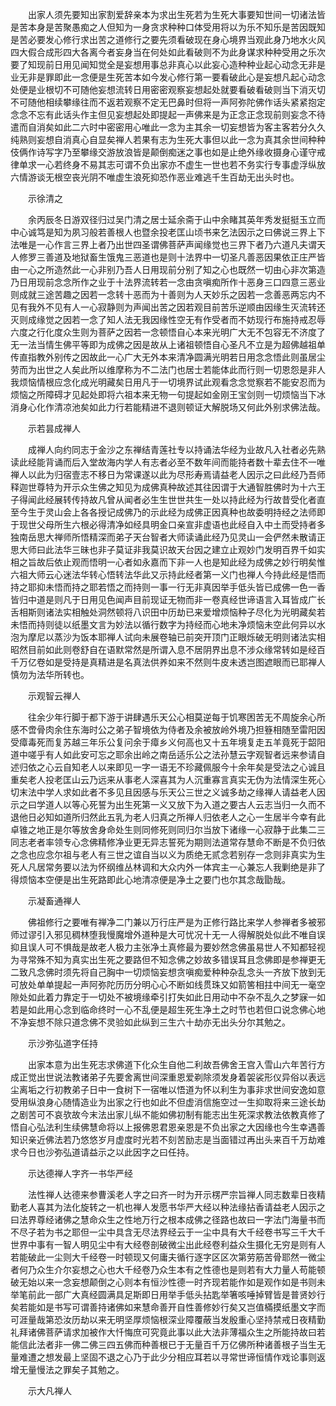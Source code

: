 <!-- { "loadSidebar": true } -->
　　出家人须先要知出家割爱辞亲本为求出生死若为生死大事要知世间一切诸法皆是苦本身是苦聚愚痴之人但知为一身贪求种种口体受用将以为乐不知乐是苦因既知是苦必要发心修行求出苦之道修行之要先须看破现在身心境界当观此身乃地水火风四大假合成形四大各离今者妄身当在何处如此看破则不为此身谋求种种受用之乐次要了知现前日用见闻知觉全是妄想用事总非真心以此妄心造种种业起心动念无非是业无非是罪即此一念便是生死苦本如今发心修行第一要看破此心是妄想凡起心动念处便是业根切不可随他妄想流转日用密密观察妄想起处就要看破看破则当下消灭切不可随他相续攀缘往而不返若观察不定无巴鼻时但将一声阿弥陀佛作话头紧紧抱定念念不忘有此话头作主但见妄想起处即提起一声佛来是为正念正念现前则妄念不待遣而自消矣如此二六时中密密用心唯此一念为主其余一切妄想皆为客主客若分久久纯熟则妄想自消真心自显矣禅人若果有志为生死大事但以此一念为真其余世间种种伎俩作诗写字乃至攀缘交游放浪皆是颠倒痴迷之事也如是止绝外缘收摄身心谨守戒律单求一心若终身不易其志可谓不负出家亦不虚生一世也若不务实行专事虚浮纵放六情游谈无根空丧光阴不唯虚生浪死抑恐作恶业难逃千生百劫无出头时也。

　　示徐清之

　　余丙辰冬日游双径归过吴门清之居士延余斋于山中余睹其英年秀发挺挺玉立而中心诚笃是知为夙习般若善根人也暨余投老匡山顷书来乞法因示之曰佛说三界上下法唯是一心作言三界上者乃出世四圣谓佛菩萨声闻缘觉也三界下者乃六道凡夫谓天人修罗三善道及地狱畜生饿鬼三恶道也是则十法界中一切圣凡善恶因果依正庄严皆由一心之所造然此一心非别乃吾人日用现前分别了知之心也既然一切由心非次第造乃日用现前念念所作之业于十法界流转若一念由贪嗔痴所作十恶身三口四意三恶业则成就三途苦趣之因若一念转十恶而为十善则为人天妙乐之因若一念善恶两忘内不见有我外不见有人一心寂静则为声闻出苦之因若观目前苦乐逆顺由因缘生灭流转还灭则成缘觉之因若一念了知人法无我因缘性空无有作受者而不妨现行布施持戒忍辱六度之行化度众生则为菩萨之因若一念顿悟自心本来光明广大无不包容无不济度了无一法当情生佛平等即为成佛之因是故从上诸祖顿悟自心圣凡不立是为超佛越祖单传直指教外别传之因故此一心广大无外本来清净圆满光明若日用念念悟此则虽居尘劳而为出世之人矣此所以维摩称为不二法门也居士若能体此而行则一切恩怨是非人我烦恼情根应念化成光明藏矣日用凡于一切境界试此观看念念觉察若不能安忍而为烦恼之所障碍才见起处即将六祖本来无物一句提起如金刚王宝剑则一切烦恼当下冰消身心化作清凉池矣如此力行若能精进不退则顿证大解脱场又何此外别求佛法哉。

　　示若昙成禅人

　　成禅人向约同志于金沙之东禅结青莲社专以持诵法华经为业故凡入社者必先熟读此经能背诵而后入堂故海内学人有志者必至不数年间而能持者数十辈去住不一唯禅人以此为归宿壹志不移日为常课遂以此为尽形寿焉请益老人因示之曰此经乃吾师释迦世尊特为开示众生佛之知见为成佛真种故述其往因谓于大通智胜佛时为十六王子得闻此经展转传持故凡曾从闻者必生生世世共生一处以持此经为行故昔受化者直至今生于灵山会上各各授记成佛乃的示此经为成佛正因真种也故委明持经之法师即于现世父母所生六根必得清净如经具明金口亲宣非虚语也此经自入中土而受持者多独南岳思大禅师所悟精深而弟子天台智者大师读诵此经乃见灵山一会俨然未散请正思大师曰此法华三昧也非子莫证非我莫识故天台因之建立止观妙门发明百界千如实相之旨故后依止观而悟明一心者如永嘉而下非一人也是知此经为成佛之妙行明矣惟六祖大师云心迷法华转心悟转法华此又示持此经者第一义门也禅人今持此经是悟而持之耶抑未悟而持之耶若悟之而持则一事一行无非真因举手低头皆已成佛一色一香皆归中道是则凡于日用见色闻声目前现证无物而非一卷真经世谛语言入耳皆成广长舌相斯则诸法实相触处洞然顿将八识田中历劫已来爱增烦恼种子尽化为光明藏矣若未悟而持则徒以纸墨文言为妙法以循行数字为持经而心地未净烦恼未空此何异以水泡为摩尼以蒸沙为饭本耶禅人试向未展卷轴已前突开顶门正眼烁破无明则诸法实相昭然目前如此则卷舒自在语默常然是所谓入息不居阴界出息不涉众缘常转如是经百千万亿卷如是受持是真精进是名真法供养如来不然则牛皮未透岂图遮眼而已耶禅人慎勿为法华所转也。

　　示观智云禅人

　　往余少年行脚于都下游于讲肆遇乐天公心相莫逆每于饥寒困苦无不周旋余心所感不啻骨肉余住东海时公之弟子智境依为侍者及余被放岭外境乃担簦相随至雷阳因受瘴毒死而复苏越三年乐公复问余于瘴乡义何高也又十五年境复走五羊竟死于韶阳道中嗟乎有人如此安可忘之耶余出岭之南岳适乐公之法孙慧云字观智者远来参请自述归依之心云自知老人以来即见一字一语无不珍藏佩服今十余年矣是受法之心诚且重矣老人投老匡山云乃远来从事老人深喜其为人沉重寡言真实无伪为法情深生死心切末法中学人求如此者不多见且因感与乐天公三世之义诚多劫之缘禅人请益老人因示之曰学道人以等心死誓为出生死第一义又放下为入道之要古人云志当归一久而不退他日必知如道所归然此五乳为老人归真之所禅人归依老人之心一生居半今幸有此卓锥之地正是尔等放舍身命处生则同修死则同归尔当放下诸缘一心寂静于此集二三同志老者率领专心念佛精修净业更无异志誓死为期则法道常存慧命不断是不负归依之念也应念尔祖与老人有三世之谊自当以义为质绝无贰念若别存一念则非真实为生死人凡居常务要以法为怀纲维丛林调和大众内外一体宾主一心兼忘人我剿绝是非了得烦恼本空便是出生死路即此心地清凉便是净土之要门也尔其念哉勖哉。

　　示凝畜通禅人

　　佛祖修行之要唯有禅净二门兼以万行庄严是为正修行路比来学人参禅者多被邪师过谬引入邪见稠林堕我慢魔增外道种是大可忧况十无一人得解脱处似此不唯自误抑且误人可不惧哉是故老人极力主张净土真修最为要妙然念佛虽易世人不知都轻视为寻常殊不知为真实出生死之要路但不知念佛之妙故多错误耳且念佛即是参禅更无二致凡念佛时须先将自己胸中一切烦恼妄想贪嗔痴爱种种杂乱念头一齐放下放到无可放处单单提起一声阿弥陀历历分明心心不断如线贯珠又如箭筈相拄中间无一毫空隙处如此着力靠定于一切处不被境缘牵引打失如此日用动中不杂不乱久之梦寐一如若是如此用心念到临命终时一心不乱便是超生死生净土之时节也若但口说念佛心地不净妄想不除只道念佛不灵验如此纵到三生六十劫亦无出头分尔其勉之。

　　示沙弥弘道字任持

　　出家本意为出生死志求佛道下化众生自他二利故吾佛舍王宫入雪山六年苦行方成正觉出世说法教诸弟子先要舍离世间深重恩爱剃除须发身着袈裟形仪异俗以表远尘离垢之行初教弟子日中一食树下一宿唯以悟道为怀以利生为事非求世间安逸如意受用纵浪身心随情造业为出家之行也如此不但虚消信施空过一生抑取将来三途长劫之剧苦可不哀欤故今末法出家儿纵不能如佛初制有能志出生死深求教法依教真修了悟自心弘法利生续佛慧命将以上报佛恩君恩亲恩是不负出家之大因缘也今生幸遇善知识亲近佛法若乃悠悠岁月虚度时光若不刻苦励志是当面错过再出头来百千万劫难求今日也沙弥弘道请益示之以此因字之曰任持。

　　示达德禅人字齐一书华严经

　　法性禅人达德来参曹溪老人字之曰齐一时为开示楞严宗旨禅人同志数辈日夜精勤老人喜其为法化旋转之一机也禅人发愿书华严大经以种法缘拈香请益老人因示之曰法界尊经诸佛之慧命众生之性地万行之根本成佛之径路也故曰一字法门海量书而不尽子若为书之耶但一尘中具含无尽法界经云于一尘中具有大千经卷书写三千大千世界中事有一智人明见尘中有大经卷剖破微尘出此经卷利益众生摄化无穷是则有人若能破此一尘则大千经卷一时顿现又何庸夫循行逐字区区次第劳筋苦骨耶然一微尘者何乃众生介尔妄想之心也大千经卷乃众生本有之性德也是则若有大力量人苟能顿破无始以来一念妄想颠倒之心则本有恒沙性德一时齐现若能作如是观作如是书则未举笔前此一部广大真经圆满具足斯即日用举手低头拈匙举箸咳唾掉臂皆是普贤妙行矣若能如是书写可谓善持诸佛如来慧命善开自性善修妙行矣又岂值樠摸纸墨文字而可涯量哉第恐汝历劫以来无明坚厚烦恼根深业障覆蔽当发殷重心坚持禁戒日夜精勤礼拜诸佛菩萨请求加被作大忏悔庶可究竟此事以此大法非薄福众生之所能持故曰若能信此法者非一佛二佛三四五佛而种善根已于无量百千万亿佛所种诸善根子当生无量难遭之想发最上坚固不退之心乃于此少分相应耳若以寻常世谛恒情作戏论事则返增无量慢法之罪矣子其勉之。

　　示大凡禅人

